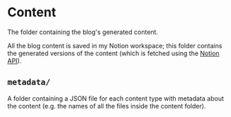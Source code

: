# Content

The folder containing the blog's generated content.

All the blog content is saved in my Notion workspace; this folder contains the generated versions of the content (which is fetched using the [Notion API](https://developers.notion.com)).

## `metadata/`

A folder containing a JSON file for each content type with metadata about the content (e.g. the names of all the files inside the content folder).
